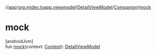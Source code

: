 //[app](../../../../index.md)/[org.mjdev.tvapp.viewmodel](../../index.md)/[DetailViewModel](../index.md)/[Companion](index.md)/[mock](mock.md)

# mock

[androidJvm]\
fun [mock](mock.md)(context: [Context](https://developer.android.com/reference/kotlin/android/content/Context.html)): [DetailViewModel](../index.md)
